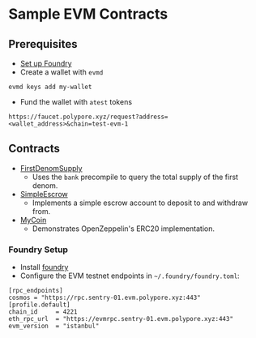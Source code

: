 # Sample EVM Contracts

## Prerequisites

* [Set up Foundry](#foundry-setup)
* Create a wallet with `evmd`
```
evmd keys add my-wallet
```
* Fund the wallet with `atest` tokens
```
https://faucet.polypore.xyz/request?address=<wallet_address>&chain=test-evm-1
```

## Contracts

* [FirstDenomSupply](./FirstDenomSupply/)
  * Uses the `bank` precompile to query the total supply of the first denom.
* [SimpleEscrow](./SimpleEscrow/)
  * Implements a simple escrow account to deposit to and withdraw from.
* [MyCoin](./MyCoin/)
  * Demonstrates OpenZeppelin's ERC20 implementation.

### Foundry Setup

* Install [foundry](https://book.getfoundry.sh/)
* Configure the EVM testnet endpoints in `~/.foundry/foundry.toml`:
```
[rpc_endpoints]
cosmos = "https://rpc.sentry-01.evm.polypore.xyz:443"
[profile.default]
chain_id     = 4221
eth_rpc_url  = "https://evmrpc.sentry-01.evm.polypore.xyz:443"
evm_version  = "istanbul"
```